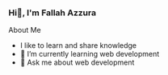 ### Hi👋, I'm Fallah Azzura

About Me
- I like to learn and share knowledge
- 🌱 I’m currently learning web development
- 💬 Ask me about web development

